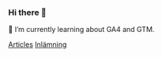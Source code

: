 ### Hi there 👋
🌱 I’m currently learning about GA4 and GTM. 

[Articles](/articles.md)
[Inlämning](/inlamning.md)




